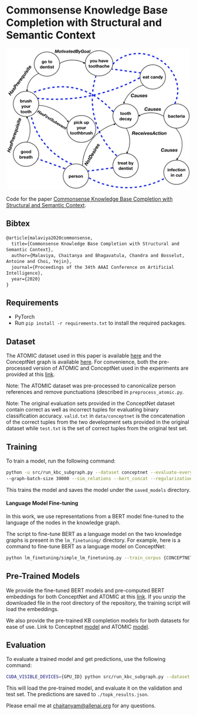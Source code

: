 # Commonsense Knowledge Base Completion with Structural and Semantic Context

<p align="center">
 <img src="figures/completion.png" width="500">
</p>

Code for the paper [Commonsense Knowledge Base Completion with Structural and Semantic Context](https://arxiv.org/pdf/1910.02915.pdf). 

## Bibtex
```
@article{malaviya2020commonsense,
  title={Commonsense Knowledge Base Completion with Structural and Semantic Context},
  author={Malaviya, Chaitanya and Bhagavatula, Chandra and Bosselut, Antoine and Choi, Yejin},
  journal={Proceedings of the 34th AAAI Conference on Artificial Intelligence},
  year={2020}
}
```

## Requirements
- PyTorch
- Run `pip install -r requirements.txt` to install the required packages.

## Dataset
The ATOMIC dataset used in this paper is available [here](https://homes.cs.washington.edu/~msap/atomic/) and 
the ConceptNet graph is available [here](https://ttic.uchicago.edu/~kgimpel/commonsense.html).
For convenience, both the pre-processed version of ATOMIC and ConceptNet used in the experiments are provided at this 
[link](https://drive.google.com/file/d/1dpSK-eV_USdQ9XvqBuj2rjvtgz_97P0E/view?usp=sharing).

Note: The ATOMIC dataset was pre-processed to canonicalize person references and remove punctuations (described in `preprocess_atomic.py`.

Note: The original evaluation sets provided in the ConceptNet dataset contain correct as well as incorrect tuples for 
evaluating binary classification accuracy. `valid.txt` in `data/conceptnet` is the concatenation of the correct tuples 
from the two development sets provided in the original dataset while `test.txt` is the set of correct tuples from the original test set.


## Training 
To train a model, run the following command:
```bash
python -u src/run_kbc_subgraph.py --dataset conceptnet --evaluate-every 10 --n-layers 2
--graph-batch-size 30000 --sim_relations --bert_concat --regularization 0.1
```

This trains the model and saves the model under the `saved_models` directory.

#### Language Model Fine-tuning

In this work, we use representations from a BERT model fine-tuned to the language of the nodes in the knowledge graph.

The script to fine-tune BERT as a language model on the two knowledge graphs is present in the `lm_finetuning/` directory. 
For example, here is a command to fine-tune BERT as a language model on ConceptNet:
```bash
python lm_finetuning/simple_lm_finetuning.py --train_corpus {CONCEPTNET_TRAIN_CORPUS} --bert_model bert-large-uncased --output_dir {OUTPUT_DIR}
```

## Pre-Trained Models

We provide the fine-tuned BERT models and pre-computed BERT embeddings for both ConceptNet and ATOMIC at this [link](https://drive.google.com/file/d/1R4C2s8QWwdNE9CUwtfhsYevmM7V-01YT/view?usp=sharing). 
If you unzip the downloaded file in the root directory of the repository, the training script will load the embeddings.

We also provide the pre-trained KB completion models for both datasets for ease of use.
Link to Conceptnet [model]() and ATOMIC [model]().

## Evaluation
To evaluate a trained model and get predictions, use the following command:
```bash
CUDA_VISIBLE_DEVICES={GPU_ID} python src/run_kbc_subgraph.py --dataset conceptnet --graph-batch-size 30000 --sim_relations --bert_concat --use_bias --load_model {PATH_TO_PRETRAINED_MODEL} --eval_only --write_results
```
This will load the pre-trained model, and evaluate it on the validation and test set. The predictions are saved to `./topk_results.json`.


Please email me at chaitanyam@allenai.org for any questions.

